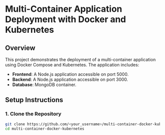 # Multi-Container Application Deployment with Docker and Kubernetes

## Overview
This project demonstrates the deployment of a multi-container application using Docker Compose and Kubernetes. The application includes:
- **Frontend**: A Node.js application accessible on port 5000.
- **Backend**: A Node.js application accessible on port 3000.
- **Database**: MongoDB container.

## Setup Instructions

### 1. Clone the Repository
```bash
git clone https://github.com/<your_username>/multi-container-docker-kubernetes.git](https://github.com/Faisalkhan45/Devops_Project/tree/master
cd multi-container-docker-kubernetes
